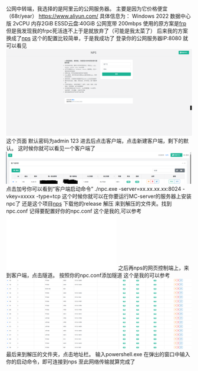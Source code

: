 公网中转端，我选择的是阿里云的公网服务器。
主要是因为它价格便宜（68r/year）
https://www.aliyun.com/
具体信息为：
Windows 2022 数据中心版 2vCPU 内存2GiB ESSD云盘:40GiB 公网宽带 200mbps
使用的原方案是[frp](https://github.com/fatedier/frp)
但是我发现我的frpc死活连不上于是就放弃了（可能是我太菜了）
后来我的方案换成了[nps](https://github.com/ehang-io/nps)
这个的配置比较简单，于是我成功了
登录你的公网服务器IP:8080
就可以看见![alt text]({109A1B0F-05B1-4048-BD1D-4560F6E3A008}.png) 这个页面
默认密码为admin 123
进去后点击客户端，点击新建客户端，剩下的默认。
这时候你就可以看见一个客户端了
![alt text](nps.PNG)
点击加号你可以看到“客户端启动命令”
./npc.exe -server=xx.xx.xx.xx:8024 -vkey=xxxxx -type=tcp
这个时候你就可以在你要运行MC-server的服务器上安装npc了
还是这个项目[nps](https://github.com/ehang-io/nps)
下载他的release
解压
来到解压的文件夹。找到npc.conf
记得要配置好你的npc.conf
这个是我的,可以参考![npc.conf](.\npc.conf)
之后再nps的网页控制端上，来到客户端，点击隧道。
按照你的npc.conf添加隧道
这个是我的可以参考
![alt text]({DA4FEC78-964D-4DE7-8B27-E8C0D7ED3E4C}.png)
最后来到解压的文件夹，点击地址栏。
输入powershell.exe
在弹出的窗口中输入你的启动命令，即可连接到nps
至此网络传输就算完成了